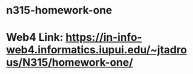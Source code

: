 # n315-homework-one

# Web4 Link: https://in-info-web4.informatics.iupui.edu/~jtadrous/N315/homework-one/

